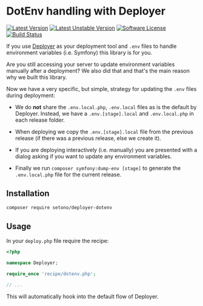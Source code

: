 # DotEnv handling with Deployer

[![Latest Version][ico-version]][link-packagist]
[![Latest Unstable Version][ico-unstable-version]][link-packagist]
[![Software License][ico-license]](LICENSE)
[![Build Status][ico-github-actions]][link-github-actions]

If you use [Deployer](https://deployer.org/) as your deployment tool
and `.env` files to handle environment variables (i.e. Symfony) this library is for you.

Are you still accessing your server to update environment variables manually after a deployment?
We also did that and that's the main reason why we built this library.

Now we have a very specific, but simple, strategy for updating the `.env` files during deployment:

* We do **not** share the `.env.local.php`, `.env.local` files as is the default by Deployer.
Instead, we have a `.env.[stage].local` and `.env.local.php` in each release folder.

* When deploying we copy the `.env.[stage].local` file from the previous release
(if there was a previous release, else we create it).

* If you are deploying interactively (i.e. manually) you are presented with a dialog asking if you want to update any
environment variables.

* Finally we run `composer symfony:dump-env [stage]` to generate the `.env.local.php` file for the current release.

## Installation

```bash
composer require setono/deployer-dotenv
```

## Usage

In your `deploy.php` file require the recipe:

```php
<?php

namespace Deployer;

require_once 'recipe/dotenv.php';

// ...
```

This will automatically hook into the default flow of Deployer.

[ico-version]: https://poser.pugx.org/setono/deployer-dotenv/v/stable
[ico-unstable-version]: https://poser.pugx.org/setono/deployer-dotenv/v/unstable
[ico-license]: https://poser.pugx.org/setono/deployer-dotenv/license
[ico-github-actions]: https://github.com/Setono/deployer-dotenv/workflows/build/badge.svg

[link-packagist]: https://packagist.org/packages/setono/deployer-dotenv
[link-github-actions]: https://github.com/Setono/deployer-dotenv/actions
